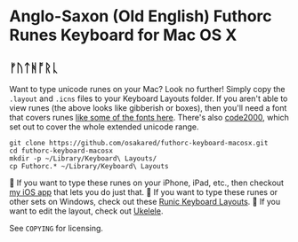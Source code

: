 # Anglo-Saxon (Old English) Futhorc Runes Keyboard for Mac OS X

## ᚠᚢᛏᚻᚩᚱᚳ

Want to type unicode runes on your Mac? Look no further! Simply copy the `.layout` and `.icns` files to your Keyboard Layouts folder. If you aren't able to view runes (the above looks like gibberish or boxes), then you'll need a font that covers runes [like some of the fonts here](http://www.personal.psu.edu/ejp10/blogs/gotunicode/charts/runes.html). There's also [code2000](http://www.fontspace.com/james-kass/code2000), which set out to cover the whole extended unicode range.

    git clone https://github.com/osakared/futhorc-keyboard-macosx.git
    cd futhorc-keyboard-macosx
    mkdir -p ~/Library/Keyboard\ Layouts/
    cp Futhorc.* ~/Library/Keyboard\ Layouts

💁 If you want to type these runes on your iPhone, iPad, etc., then checkout [my iOS app](https://osakared.io/products/anglo-saxon-futhorc-keyboard) that lets you do just that.
💁 If you want to type these runes or other sets on Windows, check out these [Runic Keyboard Layouts](http://www.babelstone.co.uk/Keyboards/Runic.html).
💁 If you want to edit the layout, check out [Ukelele](http://scripts.sil.org/cms/scripts/page.php?site_id=nrsi&id=ukelele).

See `COPYING` for licensing.

